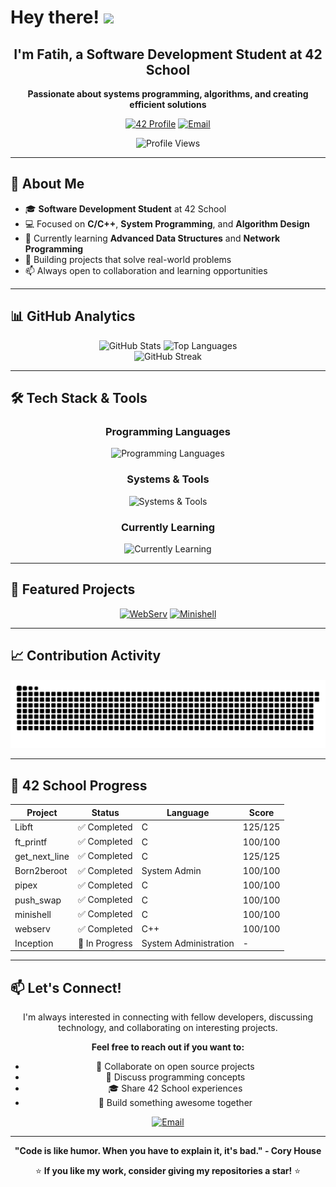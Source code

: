 # Hey there! <img src="https://media.giphy.com/media/hvRJCLFzcasrR4ia7z/giphy.gif" width="28">

<div align="center">
  
## I'm Fatih, a Software Development Student at 42 School

**Passionate about systems programming, algorithms, and creating efficient solutions**

[![42 Profile](https://img.shields.io/badge/42-faata-000?style=for-the-badge&logo=42&logoColor=white)](https://profile.intra.42.fr/users/faata)
[![Email](https://img.shields.io/badge/Email-Contact-D14836?style=for-the-badge&logo=gmail&logoColor=white)](mailto:mrata34@hotmail.com)

![Profile Views](https://komarev.com/ghpvc/?username=34-ata&style=for-the-badge&color=brightgreen)

</div>

---

## 🎯 About Me

- 🎓 **Software Development Student** at 42 School
- 💻 Focused on **C/C++**, **System Programming**, and **Algorithm Design**
- 🌱 Currently learning **Advanced Data Structures** and **Network Programming**
- 🚀 Building projects that solve real-world problems
- 📫 Always open to collaboration and learning opportunities

---

## 📊 GitHub Analytics

<div align="center">
  <img src="https://github-readme-stats.vercel.app/api?username=34-ata&hide_title=false&hide_rank=false&show_icons=true&include_all_commits=true&count_private=true&disable_animations=false&theme=tokyonight&locale=en&hide_border=true&bg_color=0D1117" height="170" alt="GitHub Stats" />
  <img src="https://github-readme-stats.vercel.app/api/top-langs?username=34-ata&locale=en&hide_title=false&layout=compact&card_width=320&langs_count=6&theme=tokyonight&hide_border=true&bg_color=0D1117" height="170" alt="Top Languages" />
</div>

<div align="center">
  <img src="https://github-readme-streak-stats.herokuapp.com/?user=34-ata&theme=tokyonight&hide_border=true&background=0D1117" alt="GitHub Streak" />
</div>

---

## 🛠️ Tech Stack & Tools

<div align="center">

### Programming Languages
<img src="https://skillicons.dev/icons?i=c,cpp,python,java,bash" alt="Programming Languages" />

### Systems & Tools
<img src="https://skillicons.dev/icons?i=linux,debian,kali,vim,vscode,git" alt="Systems & Tools" />

### Currently Learning
<img src="https://skillicons.dev/icons?i=docker,nginx,postgresql,nodejs" alt="Currently Learning" />

</div>

---

## 🚀 Featured Projects

<div align="center">

[![WebServ](https://github-readme-stats.vercel.app/api/pin/?username=34-ata&repo=webserv&theme=tokyonight&hide_border=true&bg_color=0D1117)](https://github.com/34-ata/webserv)
[![Minishell](https://github-readme-stats.vercel.app/api/pin/?username=34-ata&repo=minishell&theme=tokyonight&hide_border=true&bg_color=0D1117)](https://github.com/34-ata/minishell)

</div>

---

## 📈 Contribution Activity

<div align="center">
  
![snake gif](https://github.com/34-ata/34-ata/blob/manual-run-output/only-svg/github-contribution-grid-snake-dark.svg)

</div>

---

## 🎯 42 School Progress

<div align="center">

| Project | Status | Language | Score |
|---------|--------|----------|--------|
| Libft | ✅ Completed | C | 125/125 |
| ft_printf | ✅ Completed | C | 100/100 |
| get_next_line | ✅ Completed | C | 125/125 |
| Born2beroot | ✅ Completed | System Admin | 100/100 |
| pipex | ✅ Completed | C | 100/100 |
| push_swap | ✅ Completed | C | 100/100 |
| minishell | ✅ Completed | C | 100/100 |
| webserv | ✅ Completed | C++ | 100/100 |
| Inception | 🔄 In Progress | System Administration | - |

</div>

---

## 📫 Let's Connect!

<div align="center">

I'm always interested in connecting with fellow developers, discussing technology, and collaborating on interesting projects.

**Feel free to reach out if you want to:**
- 🤝 Collaborate on open source projects
- 💬 Discuss programming concepts
- 🎓 Share 42 School experiences
- 🚀 Build something awesome together

[![Email](https://img.shields.io/badge/Email-D14836?style=for-the-badge&logo=gmail&logoColor=white)](mailto:mrata34@hotmail.com)

</div>

---

<div align="center">
  
**"Code is like humor. When you have to explain it, it's bad." - Cory House**

⭐ **If you like my work, consider giving my repositories a star!** ⭐

</div>
